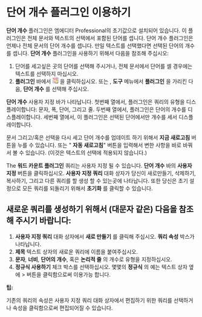 # 단어 개수 플러그인 이용하기

**단어 개수** 플러그인은 엠에디터 Professional의 초기값으로 설치되어 있습니다.
이 플러그인은 전체 문서와 텍스트의 선택에서 포함된 단어를 셉니다.
단어 개수 플러그인은 언제나 전체 문서의 단어 개수를 셉니다.
만일 텍스트를 선택했다면 선택된 단어의 개수를 셉니다.
**단어 개수** 플러그인을 사용하기 위해서 다음을 참조해 주십시오:

1. 단어를 세고싶은 곳의 단어를 선택해 주시거나, 전체 문서에서 단어를 셀 경우에는 텍스트를 선택하지 마십시오.
2. **플러그인** 바에서 **![Word Count](../../images/plugin_wordcount.png)**
을 클릭하십시오.
또는 , **도구** 메뉴에서 **플러그인** 을 가리킨 다음, **단어 개수** 를 선택해 주십시오.

**단어 개수** 사용자 지정 바가 나타납니다.
첫번째 열에서, 플러그인은 쿼리의 유형을 디스플레이합니다: 문자, 폭, 단어, 그리고 줄.
두번째 열에서, 플러그인은 단어의 개수를 디스플레이합니다.
세번째 열에서, 이 플러그인은 선택된 단어에서만 개수를 세서 디스플레이합니다.

문서 그리고/혹은 선택을 다시 세고 단어 개수를 업데이트 하기 위해서 **지금 새로고침** 버튼을 누를 수 있습니다.
또는 " **자동 새로고침**" 버튼을 입력해서 변한 사항을 바로 바꿔서 볼 수 있습니다. (이것은 텍스트의 선택에 적용되지 않습니다.)

The **워드 카운트 플러그인** 쿼리는 사용자 지정 될 수 있습니다.
**단어 개수** 바의 **사용자 지정** 버튼을 클릭하십시오.
**사용자 지정 쿼리** 대화 상자가 당신이 새로만들기, 삭제하기, 복사하기, 그리고 다른 쿼리를 할 생성 할 수 있는곳에 나타납니다.
또한 당신은 초기 설정으로 모든 쿼리를 되돌리기 위해서 **초기화** 를 클릭할 수 있습니다.

## 새로운 쿼리를 생성하기 위해서 (대문자 같은) 다음을 참조해 주시기 바랍니다:

1. **사용자 지정 쿼리** 대화 상자에서 **새로 만들기** 를 클릭해 주십시오. **쿼리 속성** 박스가 나타납니다.
2. **제목** 텍스트 상자의 새로운 쿼리에 이름을 붙여주십시오.
3. **문자**, **너비**, **단어의 개수**, 혹은 **논리적 줄** 의 개수로 유형을 지정하십시오.
4. **정규식 사용하기** 체크 박스를 선택하십시오. 몇몇의 **정규식** 의 예는
텍스트 상자 옆에 \> 버튼을 클릭함으로써 이용가능 합니다.

**팁:**

기존의 쿼리의 속성은 사용자 지정 쿼리 대화 상자에서 편집하기 위한 쿼리를 선택하거나 속성을 클릭함으로써 편집되어질 수 있습니다.
